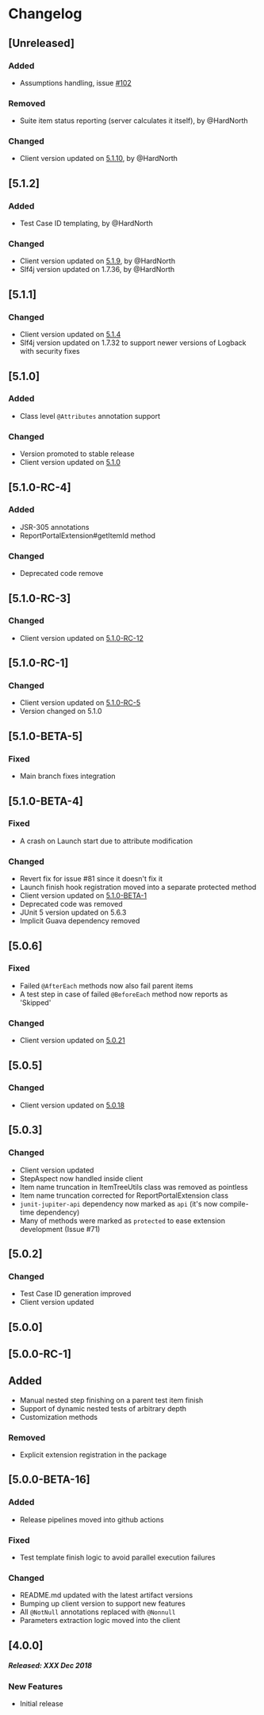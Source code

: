 # Changelog

## [Unreleased]
### Added
- Assumptions handling, issue [#102](https://github.com/reportportal/agent-java-junit5/issues/102)
### Removed
- Suite item status reporting (server calculates it itself), by @HardNorth
### Changed
- Client version updated on [5.1.10](https://github.com/reportportal/client-java/releases/tag/5.1.10), by @HardNorth

## [5.1.2]
### Added
- Test Case ID templating, by @HardNorth
### Changed
- Client version updated on [5.1.9](https://github.com/reportportal/client-java/releases/tag/5.1.9), by @HardNorth
- Slf4j version updated on 1.7.36, by @HardNorth

## [5.1.1]
### Changed
- Client version updated on [5.1.4](https://github.com/reportportal/client-java/releases/tag/5.1.4)
- Slf4j version updated on 1.7.32 to support newer versions of Logback with security fixes

## [5.1.0]
### Added
- Class level `@Attributes` annotation support
### Changed
- Version promoted to stable release
- Client version updated on [5.1.0](https://github.com/reportportal/client-java/releases/tag/5.1.0)

## [5.1.0-RC-4]
### Added
- JSR-305 annotations
- ReportPortalExtension#getItemId method
### Changed
- Deprecated code remove

## [5.1.0-RC-3]
### Changed
- Client version updated on [5.1.0-RC-12](https://github.com/reportportal/client-java/releases/tag/5.1.0-RC-12)

## [5.1.0-RC-1]
### Changed
- Client version updated on [5.1.0-RC-5](https://github.com/reportportal/client-java/releases/tag/5.1.0-RC-5)
- Version changed on 5.1.0

## [5.1.0-BETA-5]
### Fixed
- Main branch fixes integration

## [5.1.0-BETA-4]
### Fixed
- A crash on Launch start due to attribute modification
### Changed
- Revert fix for issue #81 since it doesn't fix it
- Launch finish hook registration moved into a separate protected method
- Client version updated on [5.1.0-BETA-1](https://github.com/reportportal/client-java/releases/tag/5.1.0-BETA-1)
- Deprecated code was removed
- JUnit 5 version updated on 5.6.3
- Implicit Guava dependency removed

## [5.0.6]
### Fixed
- Failed `@AfterEach` methods now also fail parent items
- A test step in case of failed `@BeforeEach` method now reports as 'Skipped'
### Changed
- Client version updated on [5.0.21](https://github.com/reportportal/client-java/releases/tag/5.0.21)

## [5.0.5]
### Changed
- Client version updated on [5.0.18](https://github.com/reportportal/client-java/releases/tag/5.0.18)

## [5.0.3]
### Changed 
- Client version updated
- StepAspect now handled inside client
- Item name truncation in ItemTreeUtils class was removed as pointless
- Item name truncation corrected for ReportPortalExtension class
- `junit-jupiter-api` dependency now marked as `api` (it's now compile-time dependency)
- Many of methods were marked as `protected` to ease extension development (Issue #71)  

## [5.0.2]
### Changed 
- Test Case ID generation improved
- Client version updated

## [5.0.0]

## [5.0.0-RC-1]
## Added
- Manual nested step finishing on a parent test item finish
- Support of dynamic nested tests of arbitrary depth
- Customization methods

### Removed
- Explicit extension registration in the package

## [5.0.0-BETA-16]
### Added
- Release pipelines moved into github actions
### Fixed
- Test template finish logic to avoid parallel execution failures
### Changed
- README.md updated with the latest artifact versions
- Bumping up client version to support new features
- All `@NotNull` annotations replaced with `@Nonnull`
- Parameters extraction logic moved into the client

## [4.0.0]
##### Released: XXX Dec 2018

### New Features
* Initial release
